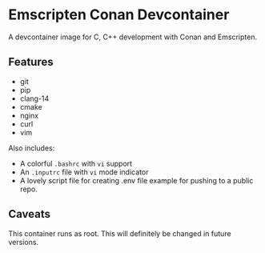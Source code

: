 # Emscripten Conan Devcontainer

A devcontainer image for C, C++ development with Conan and Emscripten.

## Features

- git
- pip
- clang-14
- cmake
- nginx
- curl
- vim

Also includes:
- A colorful `.bashrc` with `vi` support
- An `.inputrc` file with `vi` mode indicator
- A lovely script file for creating .env file example for pushing to a
  public repo.

## Caveats

This container runs as root. This will definitely be changed in future 
versions.
